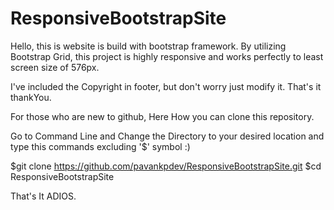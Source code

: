 # ResponsiveBootstrapSite

Hello, this is website is build with bootstrap framework.
By utilizing Bootstrap Grid, this project is highly responsive and works perfectly to least screen size of 576px.

I've included the Copyright in footer, but don't worry just modify it. 
That's it thankYou.

For those who are new to github, Here How you can clone this repository.

Go to Command Line and Change the Directory to your desired location and type this commands excluding '$' symbol :)

$git clone https://github.com/pavankpdev/ResponsiveBootstrapSite.git
$cd ResponsiveBootstrapSite

That's It ADIOS.
